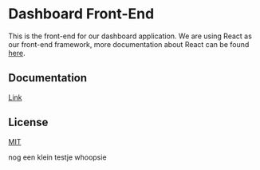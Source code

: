 # Dashboard Front-End

This is the front-end for our dashboard application.
We are using React as our front-end framework, more documentation about React can be found [here](https://reactjs.org/).

## Documentation
[Link](https://github.com/IPS3-DB04-Teun-Mos-Lukas-Jansen/Documentation/wiki/Documentation-Front-End)

## License
[MIT](https://github.com/IPS3-DB04-Teun-Mos-Lukas-Jansen/Dashboard-Front-End/blob/main/LICENSE.md)

nog een klein testje whoopsie
